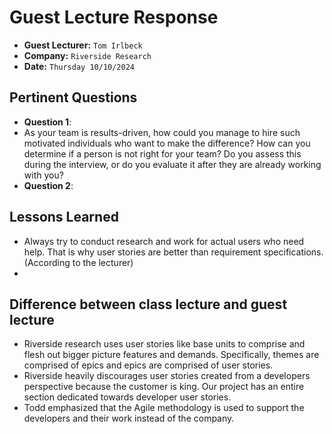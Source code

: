 # Guest Lecture Response
* **Guest Lecturer:** `Tom Irlbeck`
* **Company:** `Riverside Research`
* **Date:** `Thursday 10/10/2024`

## Pertinent Questions
* **Question 1**:
 * As your team is results-driven, how could you manage to hire such motivated individuals who want to make the difference? How can you determine if a person is not right for your team? Do you assess this during the interview, or do you evaluate it after they are already working with you?
* **Question 2**:


## Lessons Learned
* Always try to conduct research and work for actual users who need help. That is why user stories are better than requirement specifications. (According to the lecturer)
* 


## Difference between class lecture and guest lecture
 * Riverside research uses user stories like base units to comprise and flesh out bigger picture features and demands. Specifically, themes are comprised of epics and epics are comprised of user stories.
 * Riverside heavily discourages user stories created from a developers perspective because the customer is king. Our project has an entire section dedicated towards developer user stories.
 * Todd emphasized that the Agile methodology is used to support the developers and their work instead of the company.

